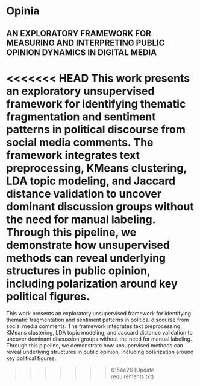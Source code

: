 # Opinia

## AN EXPLORATORY FRAMEWORK FOR MEASURING AND INTERPRETING PUBLIC OPINION DYNAMICS IN DIGITAL MEDIA

<<<<<<< HEAD
This work presents an exploratory unsupervised framework for identifying thematic fragmentation and sentiment patterns in political discourse from social media comments. The framework integrates text preprocessing, KMeans clustering, LDA topic modeling, and Jaccard distance validation to uncover dominant discussion groups without the need for manual labeling. Through this pipeline, we demonstrate how unsupervised methods can reveal underlying structures in public opinion, including polarization around key political figures.
=======
This work presents an exploratory unsupervised framework for identifying thematic fragmentation and sentiment patterns in political discourse from social media comments. The framework integrates text preprocessing, KMeans clustering, LDA topic modeling, and Jaccard distance validation to uncover dominant discussion groups without the need for manual labeling. Through this pipeline, we demonstrate how unsupervised methods can reveal underlying structures in public opinion, including polarization around key political figures.
>>>>>>> 6154e26 (Update requirements.txt)
